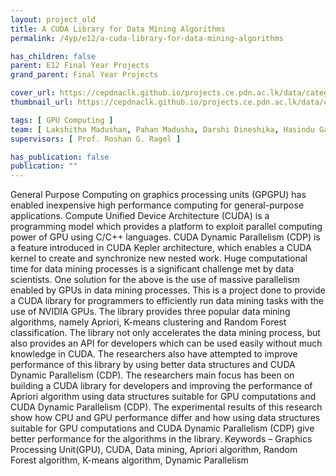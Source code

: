 ```yaml
---
layout: project_old
title: A CUDA Library for Data Mining Algorithms
permalink: /4yp/e12/a-cuda-library-for-data-mining-algorithms

has_children: false
parent: E12 Final Year Projects
grand_parent: Final Year Projects

cover_url: https://cepdnaclk.github.io/projects.ce.pdn.ac.lk/data/categories/4yp/cover_page.jpg
thumbnail_url: https://cepdnaclk.github.io/projects.ce.pdn.ac.lk/data/categories/4yp/thumbnail.jpg

tags: [	GPU Computing ]
team: [ Lakshitha Madushan, Pahan Madusha, Darshi Dineshika, Hasindu Gamaarachchi ]
supervisors: [ Prof. Roshan G. Ragel ]

has_publication: false
publication: ""
---
```


General Purpose Computing on graphics processing units (GPGPU) has enabled inexpensive high performance computing for general-purpose applications. Compute Unified Device Architecture (CUDA) is a programming model which provides a platform to exploit parallel computing power of GPU using C/C++ languages. CUDA Dynamic Parallelism (CDP) is a feature introduced in CUDA Kepler architecture, which enables a CUDA kernel to create and synchronize new nested work. Huge computational time for data mining processes is a significant challenge met by data scientists. One solution for the above is the use of massive parallelism enabled by GPUs in data mining processes. This is a project done to provide a CUDA library for programmers to efficiently run data mining tasks with the use of NVIDIA GPUs. The library provides three popular data mining algorithms, namely Apriori, K-means clustering and Random Forest classification. The library not only accelerates the data mining process, but also provides an API for developers which can be used easily without much knowledge in CUDA. The researchers also have attempted to improve performance of this library by using better data structures and CUDA Dynamic Parallelism (CDP). The researchers main focus has been on building a CUDA library for developers and improving the performance of Apriori algorithm using data structures suitable for GPU computations and CUDA Dynamic Parallelism (CDP). The experimental results of this research show how CPU and GPU performance differ and how using data structures suitable for GPU computations and CUDA Dynamic Parallelism (CDP) give better performance for the algorithms in the library. Keywords – Graphics Processing Unit(GPU), CUDA, Data mining, Apriori algorithm, Random Forest algorithm, K-means algorithm, Dynamic Parallelism
